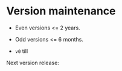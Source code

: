 # Version maintenance

- Even versions <= 2 years.
- Odd versions <= 6 months.

- `v0` till 

Next version release: 